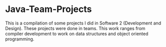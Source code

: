 # Java-Team-Projects
This is a compilation of some projects I did in Software 2 (Development and Design). These projects were done in teams. This work ranges from compiler development to work on data structures and object oriented programming.
